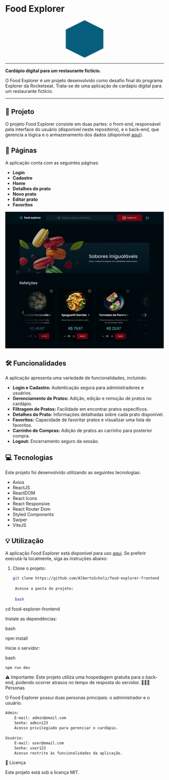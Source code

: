 # Food Explorer

<p align="center">
  <img alt="Logo do Food Explorer" src="./src/assets/favicon.svg" height="120" width="120">
</p>

---

**Cardápio digital para um restaurante fictício.**

O Food Explorer é um projeto desenvolvido como desafio final do programa Explorer da Rocketseat. Trata-se de uma aplicação de cardápio digital para um restaurante fictício.

---

## 📁 Projeto

O projeto Food Explorer consiste em duas partes: o front-end, responsável pela interface do usuário (disponível neste repositório), e o back-end, que gerencia a lógica e o armazenamento dos dados (disponível [aqui](https://github.com/AlbertoScholz/food-explorer-backend)).

## 📃 Páginas

A aplicação conta com as seguintes páginas:

- **Login**
- **Cadastro**
- **Home**
- **Detalhes do prato**
- **Novo prato**
- **Editar prato**
- **Favoritos**

![Página home](./src/assets/home.png)

## 🛠️ Funcionalidades

A aplicação apresenta uma variedade de funcionalidades, incluindo:

- **Login e Cadastro:** Autenticação segura para administradores e usuários.
- **Gerenciamento de Pratos:** Adição, edição e remoção de pratos no cardápio.
- **Filtragem de Pratos:** Facilidade em encontrar pratos específicos.
- **Detalhes do Prato:** Informações detalhadas sobre cada prato disponível.
- **Favoritos:** Capacidade de favoritar pratos e visualizar uma lista de favoritos.
- **Carrinho de Compras:** Adição de pratos ao carrinho para posterior compra.
- **Logout:** Encerramento seguro da sessão.

## 💻 Tecnologias

Este projeto foi desenvolvido utilizando as seguintes tecnologias:

- Axios
- ReactJS
- ReactDOM
- React Icons
- React Responsive
- React Router Dom
- Styled Components
- Swiper
- ViteJS

## 💡 Utilização

A aplicação Food Explorer está disponível para uso [aqui]((https://leafy-cheesecake-a225b2.netlify.app/)). Se preferir executá-la localmente, siga as instruções abaixo:

1. Clone o projeto:

   ```bash
   git clone https://github.com/AlbertoScholz/food-explorer-frontend

    Acesse a pasta do projeto:

    bash

cd food-explorer-frontend

Instale as dependências:

bash

npm install

Inicie o servidor:

bash

    npm run dev

⚠️ Importante: Este projeto utiliza uma hospedagem gratuita para o back-end, podendo ocorrer atrasos no tempo de resposta do servidor.
👩🏾‍💻 Personas

O Food Explorer possui duas personas principais: o administrador e o usuário.

    Admin:
        E-mail: admin@email.com
        Senha: admin123
        Acesso privilegiado para gerenciar o cardápio.

    Usuário:
        E-mail: user@email.com
        Senha: user123
        Acesso restrito às funcionalidades da aplicação.

📝 Licença

Este projeto está sob a licença MIT.
